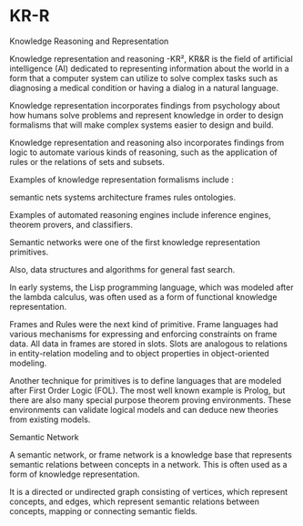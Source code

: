 # KR-R
Knowledge Reasoning and Representation

Knowledge representation and reasoning -KR², KR&R is the field of artificial intelligence (AI) dedicated to representing information about the world in a form that a computer system can utilize to solve complex tasks such as diagnosing a medical condition or having a dialog in a natural language. 

Knowledge representation incorporates findings from psychology about how humans solve problems and represent knowledge in order to design formalisms that will make complex systems easier to design and build.

Knowledge representation and reasoning also incorporates findings from logic to automate various kinds of reasoning, such as the application of rules or the relations of sets and subsets.

Examples of knowledge representation formalisms include :

   semantic nets
   systems architecture
   frames
   rules
   ontologies.

Examples of automated reasoning engines include inference engines, theorem provers, and classifiers.

Semantic networks were one of the first knowledge representation primitives. 

Also, data structures and algorithms for general fast search. 

In early systems, the Lisp programming language, which was modeled after the lambda calculus, was often used as a form of functional knowledge representation.

Frames and Rules were the next kind of primitive. Frame languages had various mechanisms for expressing and enforcing constraints on frame data. All data in frames are stored in slots. Slots are analogous to relations in entity-relation modeling and to object properties in object-oriented modeling. 

Another technique for primitives is to define languages that are modeled after First Order Logic (FOL). The most well known example is Prolog, but there are also many special purpose theorem proving environments. These environments can validate logical models and can deduce new theories from existing models. 

Semantic Network

A semantic network, or frame network is a knowledge base that represents semantic relations between concepts in a network. 
This is often used as a form of knowledge representation.

It is a directed or undirected graph consisting of vertices, which represent concepts, and edges, which represent semantic relations between concepts, mapping or connecting semantic fields.
